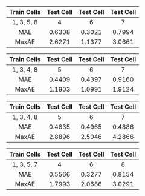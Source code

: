 | Train Cells|Test Cell|Test Cell| Test Cell|
|      :---: | :---:   | :---:   |  :---:   |
|1, 3, 5, 8  | 4       | 6       | 7        |
| MAE        | 0.6308  | 0.3021  | 0.7994   |
|MaxAE       | 2.6271  | 1.1377  | 3.0661   |

| Train Cells|Test Cell|Test Cell| Test Cell|
|      :---: | :---:   | :---:   |  :---:   |
|1, 3, 4, 8  | 5       | 6       | 7        |
| MAE        | 0.4409  | 0.4397  | 0.9160   |
|MaxAE       | 1.1903  | 1.0991  | 1.9124   |

| Train Cells|Test Cell|Test Cell| Test Cell|
|      :---: | :---:   | :---:   |  :---:   |
|1, 3, 4, 8  | 5       | 6       | 7        |
| MAE        | 0.4835  | 0.4965  | 0.4886   |
|MaxAE       | 2.8896  | 2.5046  | 4.2866   |

| Train Cells|Test Cell|Test Cell| Test Cell|
|      :---: | :---:   | :---:   |  :---:   |
|1, 3, 5, 7  | 4       | 6       | 8        |
| MAE        | 0.5566  | 0.3277  | 0.8154   |
|MaxAE       | 1.7993  | 2.0686  | 3.0291   |
